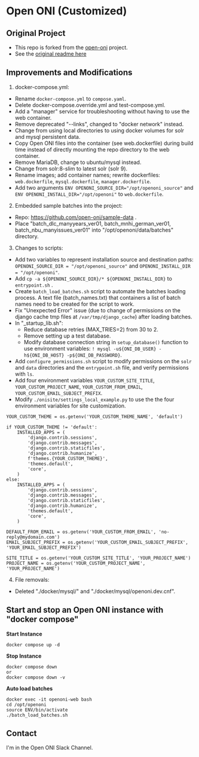 # Open ONI (Customized)

## Original Project

- This repo is forked from the [open-oni](https://github.com/open-oni/open-oni) project.
- See the [original readme here](https://github.com/open-oni/open-oni/blob/dev/README.md)

## Improvements and Modifications

1. docker-compose.yml:
- Rename `docker-compose.yml` to `compose.yaml`.
- Delete docker-compose.override.yml and test-compose.yml.
- Add a "manager" service for troubleshooting without having to use the web container.
- Remove deprecated "--links", changed to "docker network" instead.
- Change from using local directories to using docker volumes for solr and mysql persistent data.
- Copy Open ONI files into the container (see web.dockerfile) during build time instead of directly mounting the repo directory to the web container.
- Remove MariaDB, change to ubuntu/mysql instead.
- Change from solr:8-slim to latest solr (solr 9).
- Rename images; add container names; rewrite dockerfiles: `web.dockerfile`, `mysql.dockerfile`, `manager.dockerfile`.
- Add two arguments `ENV OPENONI_SOURCE_DIR="/opt/openoni_source"` and `ENV OPENONI_INSTALL_DIR="/opt/openoni"` to `web.dockerfile`.

2. Embedded sample batches into the project:
- Repo: https://github.com/open-oni/sample-data .
- Place "batch_dlc_manyyears_ver01, batch_mnhi_german_ver01, batch_nbu_manyissues_ver01" into "/opt/openoni/data/batches" directory.

3. Changes to scripts:
- Add two variables to represent installation source and destination paths: `OPENONI_SOURCE_DIR = "/opt/openoni_source"` and `OPENONI_INSTALL_DIR = "/opt/openoni"`.
- Add `cp -a ${OPENONI_SOURCE_DIR}/* ${OPENONI_INSTALL_DIR}` to `entrypoint.sh` .
- Create `batch_load_batches.sh` script to automate the batches loading process. A text file (batch_names.txt) that containers a list of batch names need to be created for the script to work.
- Fix "Unexpected Error" issue (due to change of permissions on the django cache tmp files at `/var/tmp/django_cache`) after loading batches.
- In "_startup_lib.sh":
    - Reduce database retries (MAX_TRIES=2) from 30 to 2.
    - Remove setting up a test database.
    - Modify database connection string in `setup_database()` function to use environment variables: `! mysql -u${ONI_DB_USER} -h${ONI_DB_HOST} -p${ONI_DB_PASSWORD}`.
- Add `configure_permissions.sh` script to modify permissions on the `solr` and `data` directories and the `entrypoint.sh` file, and verify permissions with `ls`.
- Add four environment variables `YOUR_CUSTOM_SITE_TITLE`, `YOUR_CUSTOM_PROJECT_NAME`, `YOUR_CUSTOM_FROM_EMAIL`, `YOUR_CUSTOM_EMAIL_SUBJECT_PREFIX`.
- Modify `./onisite/settings_local_example.py` to use the the four environment variables for site customization.
```
YOUR_CUSTOM_THEME = os.getenv('YOUR_CUSTOM_THEME_NAME', 'default')

if YOUR_CUSTOM_THEME != 'default':
    INSTALLED_APPS = (
        'django.contrib.sessions',
        'django.contrib.messages',
        'django.contrib.staticfiles',
        'django.contrib.humanize',
        f'themes.{YOUR_CUSTOM_THEME}',
        'themes.default',
        'core',
    )
else:
    INSTALLED_APPS = (
        'django.contrib.sessions',
        'django.contrib.messages',
        'django.contrib.staticfiles',
        'django.contrib.humanize',
        'themes.default',
        'core',
    )

DEFAULT_FROM_EMAIL = os.getenv('YOUR_CUSTOM_FROM_EMAIL', 'no-reply@mydomain.com')
EMAIL_SUBJECT_PREFIX = os.getenv('YOUR_CUSTOM_EMAIL_SUBJECT_PREFIX', 'YOUR_EMAIL_SUBJECT_PREFIX')

SITE_TITLE = os.getenv('YOUR_CUSTOM_SITE_TITLE', 'YOUR_PROJECT_NAME')
PROJECT_NAME = os.getenv('YOUR_CUSTOM_PROJECT_NAME', 'YOUR_PROJECT_NAME')
```

4. File removals:
- Deleted "./docker/mysql/" and "./docker/mysql/openoni.dev.cnf".

## Start and stop an Open ONI instance with "docker compose"

**Start Instance**
```
docker compose up -d
```

**Stop Instance**
```
docker compose down
or
docker compose down -v
```

**Auto load batches**
```
docker exec -it openoni-web bash
cd /opt/openoni
source ENV/bin/activate
./batch_load_batches.sh
```

## Contact
I'm in the Open ONI Slack Channel.